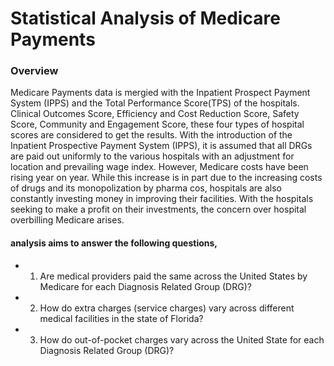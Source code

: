 # Statistical Analysis of Medicare Payments
### Overview
Medicare Payments data is mergied with the Inpatient Prospect Payment System (IPPS) and the Total Performance Score(TPS) of the hospitals. Clinical Outcomes Score, Efficiency and Cost Reduction Score, Safety Score, Community and Engagement Score, these four types of hospital scores are considered to get the results. With the introduction of the Inpatient Prospective Payment System (IPPS), it is assumed that all DRGs are paid out uniformly to the various hospitals with an adjustment for location and prevailing wage index. However, Medicare costs have been rising year on year. While this increase is in part due to the increasing costs of drugs and its monopolization by pharma cos, hospitals are also constantly investing money in improving their facilities. With the hospitals seeking to make a profit on their investments, the concern over hospital overbilling Medicare arises.

#### analysis aims to answer the following questions,
- 1. Are medical providers paid the same across the United States by Medicare for each Diagnosis Related Group (DRG)?
- 2. How do extra charges (service charges) vary across different medical facilities in the state of Florida?
- 3. How do out-of-pocket charges vary across the United State for each Diagnosis Related Group (DRG)?


